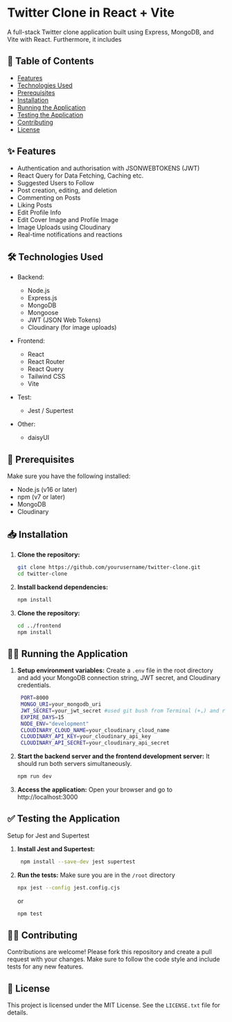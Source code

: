 # Twitter Clone in React + Vite

A full-stack Twitter clone application built using Express, MongoDB, and Vite with React.
Furthermore, it includes

## 📜 Table of Contents

- [Features](#features)
- [Technologies Used](#technologies-used)
- [Prerequisites](#prerequisites)
- [Installation](#installation)
- [Running the Application](#running-the-application)
- [Testing the Application](#testing-the-application)
- [Contributing](#contributing)
- [License](#license)

## ✨ Features

- Authentication and authorisation with JSONWEBTOKENS (JWT)
- React Query for Data Fetching, Caching etc.
- Suggested Users to Follow
- Post creation, editing, and deletion
- Commenting on Posts
- Liking Posts
- Edit Profile Info
- Edit Cover Image and Profile Image
- Image Uploads using Cloudinary
- Real-time notifications and reactions

## 🛠️ Technologies Used

- Backend:

  - Node.js
  - Express.js
  - MongoDB
  - Mongoose
  - JWT (JSON Web Tokens)
  - Cloudinary (for image uploads)

- Frontend:

  - React
  - React Router
  - React Query
  - Tailwind CSS
  - Vite

- Test:

  - Jest / Supertest

- Other:
  - daisyUI

## 🔰 Prerequisites

Make sure you have the following installed:

- Node.js (v16 or later)
- npm (v7 or later)
- MongoDB
- Cloudinary

## 📥 Installation

1. **Clone the repository:**

   ```sh
   git clone https://github.com/yourusername/twitter-clone.git
   cd twitter-clone

   ```

2. **Install backend dependencies:**

   ```sh
   npm install

   ```

3. **Clone the repository:**

   ```sh
   cd ../frontend
   npm install
   ```

## 🏃‍♂️ Running the Application

1. **Setup environment variables:**
   Create a `.env` file in the root directory and add your MongoDB connection string, JWT secret, and Cloudinary credentials.

   ```sh
    PORT=8000
    MONGO_URI=your_mongodb_uri
    JWT_SECRET=your_jwt_secret #used git bush from Terminal (+⌄) and run "openssl rand -base64 32"
    EXPIRE_DAYS=15
    NODE_ENV="development"
    CLOUDINARY_CLOUD_NAME=your_cloudinary_cloud_name
    CLOUDINARY_API_KEY=your_cloudinary_api_key
    CLOUDINARY_API_SECRET=your_cloudinary_api_secret

   ```

2. **Start the backend server and the frontend development server:**
   It should run both servers simultaneously.

   ```sh
   npm run dev

   ```

3. **Access the application:**
   Open your browser and go to http://localhost:3000

## ✅ Testing the Application

Setup for Jest and Supertest

1. **Install Jest and Supertest:**

   ```sh
    npm install --save-dev jest supertest

   ```

2. **Run the tests:**
   Make sure you are in the `/root` directory
   ```sh
   npx jest --config jest.config.cjs
   ```
   or
   ```sh
   npm test
   ```

## 👨‍💻 Contributing

Contributions are welcome! Please fork this repository and create a pull request with your changes. Make sure to follow the code style and include tests for any new features.

## 📝 License

This project is licensed under the MIT License. See the `LICENSE.txt` file for details.
